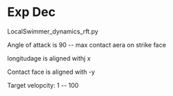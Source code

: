 # Exp Dec

LocalSwimmer_dynamics_rft.py

Angle of attack is 90 -- max contact aera on strike face

longitudage is aligned withj x

Contact face is aligned with -y

Target velopcity: 1 -- 100